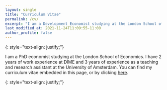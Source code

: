 ```yaml
---
layout: single
title: "Curriculum Vitae"
permalink: /cv/
excerpt: "I am a Development Economist studying at the London School of Economics."
last_modified_at: 2021-11-24T11:09:55-11:00
author_profile: false
---
```


{: style="text-align: justify;"}

I am a PhD economist studying at the London School of Economics. I have 2 years of work experience at DIME and 3 years of experience as a teaching and research assistant at the University of Amsterdam. You can find my curriculum vitae embedded in this page, or by clicking [here](https://www.dropbox.com/s/svaa8wl33nbqmy4/CV_Praninskas.pdf?dl=0).

{: style="text-align: justify;"}

<embed src = "/assets/images/CV_Praninskas.jpg">



